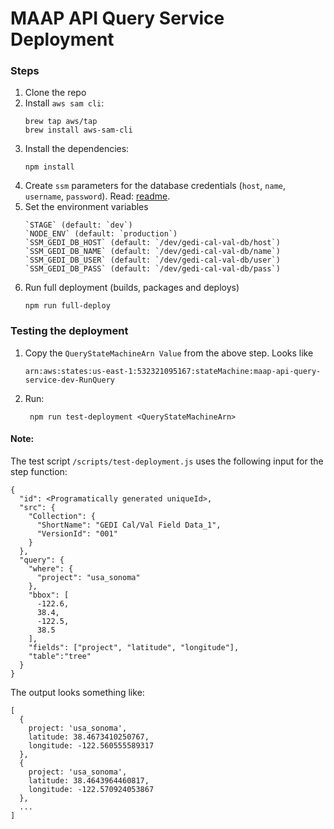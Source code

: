 # MAAP API Query Service Deployment
### Steps
1. Clone the repo
2. Install `aws sam cli`:
    ``` 
    brew tap aws/tap
    brew install aws-sam-cli
    ```
3. Install the dependencies:
    ```
    npm install
4. Create `ssm` parameters for the database credentials (`host`, `name`, `username`, `password`). Read: [readme](https://github.com/MAAP-Project/maap-api-query-service#ssm).
5. Set the environment variables
    ```
    `STAGE` (default: `dev`)
    `NODE_ENV` (default: `production`)
    `SSM_GEDI_DB_HOST` (default: `/dev/gedi-cal-val-db/host`)
    `SSM_GEDI_DB_NAME` (default: `/dev/gedi-cal-val-db/name`)
    `SSM_GEDI_DB_USER` (default: `/dev/gedi-cal-val-db/user`)
    `SSM_GEDI_DB_PASS` (default: `/dev/gedi-cal-val-db/pass`)
    ```
6. Run full deployment (builds, packages and deploys)
    ```
    npm run full-deploy
    ```

### Testing the deployment
1. Copy the `QueryStateMachineArn Value` from the above step. Looks like 
   ```
   arn:aws:states:us-east-1:532321095167:stateMachine:maap-api-query-service-dev-RunQuery
   ```
2. Run:
   ```
    npm run test-deployment <QueryStateMachineArn>
    ```

#### Note:
The test script `/scripts/test-deployment.js` uses the following input for the step function:
```
{
  "id": <Programatically generated uniqueId>,
  "src": {
    "Collection": {
      "ShortName": "GEDI Cal/Val Field Data_1",
      "VersionId": "001"
    }
  },
  "query": {
    "where": {
      "project": "usa_sonoma"
    },
    "bbox": [
      -122.6,
      38.4,
      -122.5,
      38.5
    ],
    "fields": ["project", "latitude", "longitude"],
    "table":"tree"
  }
}
```
The output looks something like:
```
[
  {
    project: 'usa_sonoma',
    latitude: 38.4673410250767,
    longitude: -122.560555589317
  },
  {
    project: 'usa_sonoma',
    latitude: 38.4643964460817,
    longitude: -122.570924053867
  },
  ...
]
```
